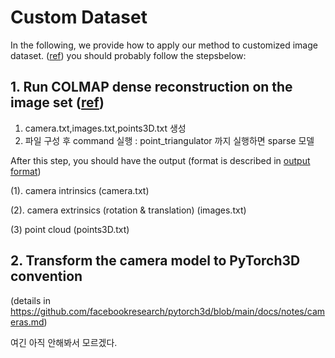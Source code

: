 # Custom Dataset
In the following, we provide how to apply our method to customized image dataset. ([ref](https://github.com/zhihao-lin/neurmips/issues/2))
you should probably follow the stepsbelow: 


## 1. Run COLMAP dense reconstruction on the image set ([ref](https://colmap.github.io/faq.html#reconstruct-sparse-dense-model-from-known-camera-poses))
1. camera.txt,images.txt,points3D.txt 생성
2. 파일 구성 후 command 실행  : point_triangulator 까지 실행하면 sparse 모델 

After this step, you should have the output (format is described in [output format](https://colmap.github.io/format.html#output-format))

(1). camera intrinsics (camera.txt)

(2). camera extrinsics (rotation & translation) (images.txt)

(3) point cloud (points3D.txt)

## 2. Transform the camera model to PyTorch3D convention
(details in https://github.com/facebookresearch/pytorch3d/blob/main/docs/notes/cameras.md)

여긴 아직 안해봐서 모르겠다.
